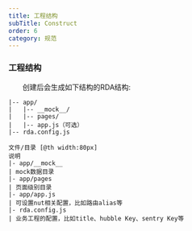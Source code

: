 ```yaml
---
title: 工程结构
subTitle: Construct
order: 6
category: 规范
---
```


### 工程结构

&emsp;&emsp;创建后会生成如下结构的RDA结构:

```
|-- app/
|   |-- __mock__/
|   |-- pages/
|   |-- app.js（可选）
|-- rda.config.js
```

```table
文件/目录 [@th width:80px]
说明
|- app/__mock__
| mock数据目录
|- app/pages
| 页面级别目录
|- app/app.js
| 可设置nut相关配置，比如路由alias等
|- rda.config.js
| 业务工程的配置，比如title、hubble Key、sentry Key等
```
